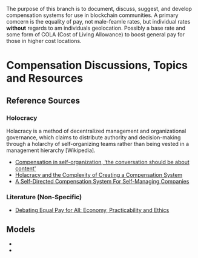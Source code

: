 The purpose of this branch is to document, discuss, suggest, and develop compensation systems for use in blockchain communities. A primary comcern is the equality of pay, not male-feamle rates, but individual rates **without** regards to am individuals geolocation. Possibly a base rate and some form of COLA (Cost of Living Allowance) to boost general pay for those in higher cost locations. 

# Compensation Discussions, Topics and Resources
## Reference Sources
### Holocracy
Holacracy is a method of decentralized management and organizational governance, which claims to distribute authority and decision-making through a holarchy of self-organizing teams rather than being vested in a management hierarchy [Wikipedia].
- [Compensation in self-organization, ‘the conversation should be about content'](https://energized.org/en/compensation-in-self-organization/)
- [Holacracy and the Complexity of Creating a Compensation System](https://blog.nightnurse.ch/02/2020/holacracy-and-the-complexity-of-making-a-compensation-system/)
- [A Self-Directed Compensation System For Self-Managing Companies](https://blog.holacracy.org/a-self-directed-compensation-system-b1d4a7a44b48)

### Literature (Non-Specific)
- [Debating Equal Pay for All: Economy, Practicability and Ethics](https://link.springer.com/book/10.1007/978-3-030-53575-9)


## Models
- []()
- []()
